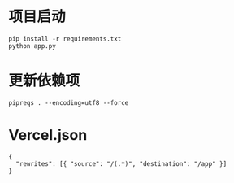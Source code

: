 # 项目启动
```
pip install -r requirements.txt
python app.py
```

# 更新依赖项
```
pipreqs . --encoding=utf8 --force
```

# Vercel.json
```
{
  "rewrites": [{ "source": "/(.*)", "destination": "/app" }]
}
```